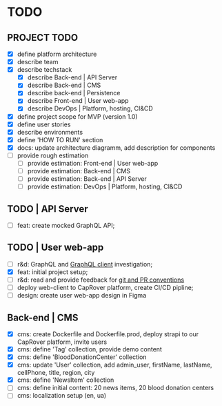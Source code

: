 # TODO

## PROJECT TODO

- [x] define platform architecture
- [x] describe team
- [x] describe techstack
  - [x] describe Back-end | API Server
  - [x] describe Back-end | CMS
  - [x] describe back-end | Persistence
  - [x] describe Front-end | User web-app
  - [x] describe DevOps | Platform, hosting, CI&CD
- [x] define project scope for MVP (version 1.0)
- [x] define user stories
- [x] describe environments
- [x] define 'HOW TO RUN' section
- [x] docs: update architecture diagramm, add description for components
- [ ] provide rough estimation
  - [ ] provide estimation: Front-end | User web-app
  - [ ] provide estimation: Back-end | CMS
  - [ ] provide estimation: Back-end | API Server
  - [ ] provide estimation: DevOps | Platform, hosting, CI&CD

## TODO | API Server

- [ ] feat: create mocked GraphQL API;

## TODO | User web-app

- [ ] r&d: GraphQL and [GraphQL client](https://www.apollographql.com/docs/react/) investigation;
- [x] feat: initial project setup;
- [ ] r&d: read and provide feedback for [git and PR conventions](https://docs.google.com/document/d/1ysG6vbPpRyM4OnsGJcHBXo339sgac6QdQnvHkUQ8pac/edit?usp=sharing)
- [ ] deploy web-client to CapRover platform, create CI/CD pipline;
- [ ] design: create user web-app design in Figma

## Back-end | CMS

- [x] cms: create Dockerfile and Dockerfile.prod, deploy strapi to our CapRover platform, invite users
- [x] cms: define 'Tag' collection, provide demo content
- [x] cms: define 'BloodDonationCenter' collection
- [x] cms: update 'User' collection, add admin_user, firstName, lastName, cellPhone, title, region, city
- [x] cms: define 'NewsItem' collection
- [ ] cms: define initial content: 20 news items, 20 blood donation centers
- [ ] cms: localization setup (en, ua)
